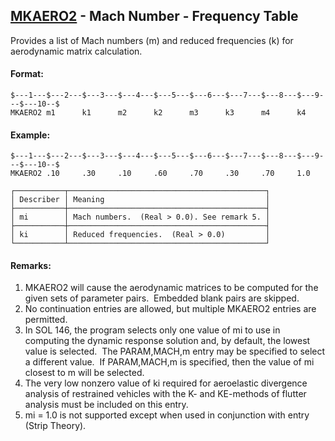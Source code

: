 ## [MKAERO2](https://nexus.hexagon.com/documentationcenter/bundle/MSC_Nastran_2022.4/page/Nastran_Combined_Book/qrg/bulkno/TOC.MKAERO2.xhtml) - Mach Number - Frequency Table

Provides a list of Mach numbers (m) and reduced frequencies (k) for aerodynamic matrix calculation.

#### Format:

```nastran
$---1---$---2---$---3---$---4---$---5---$---6---$---7---$---8---$---9---$---10--$
MKAERO2 m1      k1      m2      k2      m3      k3      m4      k4              
```

#### Example:

```nastran
$---1---$---2---$---3---$---4---$---5---$---6---$---7---$---8---$---9---$---10--$
MKAERO2 .10     .30     .10     .60     .70     .30     .70     1.0             
```

```text
┌───────────┬────────────────────────────────────────────┐
│ Describer │ Meaning                                    │
├───────────┼────────────────────────────────────────────┤
│ mi        │ Mach numbers.  (Real > 0.0). See remark 5. │
├───────────┼────────────────────────────────────────────┤
│ ki        │ Reduced frequencies.  (Real > 0.0)         │
└───────────┴────────────────────────────────────────────┘
```

#### Remarks:

1. MKAERO2 will cause the aerodynamic matrices to be computed for the given sets of parameter pairs.  Embedded blank pairs are skipped.
2. No continuation entries are allowed, but multiple MKAERO2 entries are permitted.
3. In SOL 146, the program selects only one value of mi to use in computing the dynamic response solution and, by default, the lowest value is selected.  The PARAM,MACH,m entry may be specified to select a different value.  If PARAM,MACH,m is specified, then the value of mi closest to m will be selected.
4. The very low nonzero value of ki required for aeroelastic divergence analysis of restrained vehicles with the K- and KE-methods of flutter analysis must be included on this entry.
5. mi = 1.0 is not supported except when used in conjunction with   entry (Strip Theory).

